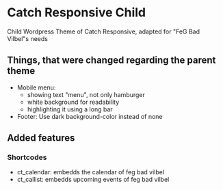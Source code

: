 # Catch Responsive Child
Child Wordpress Theme of Catch Responsive, adapted for "FeG Bad Vilbel"s needs

## Things, that were changed regarding the parent theme
- Mobile menu: 
    - showing text "menu", not only hamburger
    - white background for readability
    - highlighting it using a long bar
- Footer: Use dark background-color instead of none


## Added features

### Shortcodes
- ct_calendar: embedds the calendar of feg bad vilbel
- ct_callist: embedds upcoming events of feg bad vilbel

